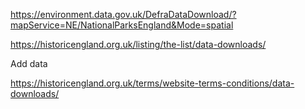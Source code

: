 https://environment.data.gov.uk/DefraDataDownload/?mapService=NE/NationalParksEngland&Mode=spatial

https://historicengland.org.uk/listing/the-list/data-downloads/


Add data

https://historicengland.org.uk/terms/website-terms-conditions/data-downloads/
